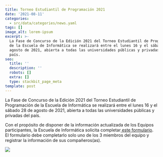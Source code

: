 ```yaml
---
title: Torneo Estudiantil de Programación 2021
date: '2021-08-11'
categories:
  - src/data/categories/news.yaml
tags: []
image_alt: lorem-ipsum
excerpt: >-
  La Fase de Concurso de la Edición 2021 del Torneo Estudiantil de Programación
  de la Escuela de Informática se realizará entre el lunes 16 y el sábado 28 de
  agosto de 2021, abierta a todas las universidades públicas y privadas del
  país.
seo:
  title: ''
  description: ''
  robots: []
  extra: []
  type: stackbit_page_meta
template: post
---
```

La Fase de Concurso de la Edición 2021 del Torneo Estudiantil de Programación de la Escuela de Informática se realizará entre el lunes 16 y el sábado 28 de agosto de 2021, abierta a todas las universidades públicas y privadas del país.

Con el propósito de disponer de la información actualizada de los Equipos participantes, la Escuela de Informática solicita completar[ este formulario](https://docs.google.com/forms/d/e/1FAIpQLSc_RdGVY6-NeHEEuHX303jhCXsM6nFkzwx9x7JOxBZ_chPa6g).  El formulario debe completarlo solo uno de los 3 miembros del equipo y registrar la información de sus compañeros(as).

![](https://lh3.googleusercontent.com/iut-cvO5ftokaWxGcDpflPiAgWSlTaxN_e1da0d95IyrMIXGjKBjZlKPnUwDyB2tPeMTnPVu72-fTixJ5twA2NPARmpDYoXVX3j3CURPaBZDfEqNlDNhMsuEvbPdYASu0g=w740)
